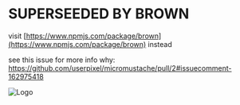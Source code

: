 # SUPERSEEDED BY BROWN

visit [https://www.npmjs.com/package/brown](https://www.npmjs.com/package/brown) instead

see this issue for more info why: https://github.com/userpixel/micromustache/pull/2#issuecomment-162975418

![Logo](https://raw.github.com/hanifbbz/micromustache/master/logo/micromustache-logo-300.png)

